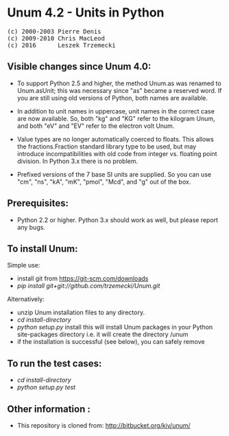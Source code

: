 Unum 4.2 - Units in Python 
=========================================
<pre>
(c) 2000-2003 Pierre Denis
(c) 2009-2010 Chris MacLeod
(c) 2016      Leszek Trzemecki                   
</pre>
Visible changes since Unum 4.0:
-------------------------------------------------------------------------

  - To support Python 2.5 and higher, the method Unum.as was renamed to
    Unum.asUnit; this was necessary since "as" became a reserved word.
    If you are still using old versions of Python, both names are
    available.

  - In addition to unit names in uppercase, unit names in the correct case
    are now available. So, both "kg" and "KG" refer to the kilogram Unum,
    and both "eV" and "EV" refer to the electron volt Unum.

  - Value types are no longer automatically coerced to floats. This allows
    the fractions.Fraction standard library type to be used, but may
    introduce incompatibilities with old code from integer vs. floating
    point division. In Python 3.x there is no problem.

  - Prefixed versions of the 7 base SI units are supplied. So you can use
    "cm", "ns", "kA", "mK", "pmol", "Mcd", and "g" out of the box.

Prerequisites: 
-------------------------------------------------------------------------

  - Python 2.2 or higher. Python 3.x should work as well, but please
    report any bugs.

To install Unum:
-------------------------------------------------------------------------
Simple use:
  - install git from https://git-scm.com/downloads
  - *pip install git+git://github.com/trzemecki/Unum.git*

Alternatively:
  - unzip Unum installation files to any directory.
  - *cd install-directory*
  - *python setup.py* install
    this will install Unum packages in your Python site-packages directory
    i.e. it will create the directory <python-site-packages-dir>/unum 
  - if the installation is successful (see below),
    you can safely remove <your-install-directory>

To run the test cases:
-------------------------------------------------------------------------

  - *cd install-directory*
  - *python setup.py test*

Other information :
-------------------------------------------------------------------------

  - This repository is cloned from: http://bitbucket.org/kiv/unum/
